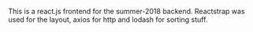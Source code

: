 This is a react.js frontend for the summer-2018 backend. Reactstrap was used for the layout, axios for http and lodash for sorting stuff.
